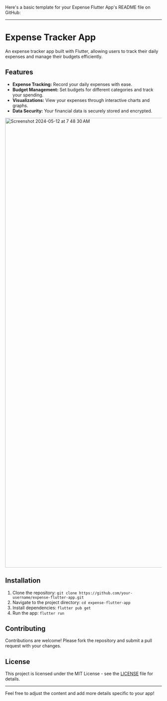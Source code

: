 Here's a basic template for your Expense Flutter App's README file on GitHub:

---

# Expense Tracker App

An expense tracker app built with Flutter, allowing users to track their daily expenses and manage their budgets efficiently.

## Features

- **Expense Tracking:** Record your daily expenses with ease.
- **Budget Management:** Set budgets for different categories and track your spending.
- **Visualizations:** View your expenses through interactive charts and graphs.
- **Data Security:** Your financial data is securely stored and encrypted.


<img width="1440" alt="Screenshot 2024-05-12 at 7 48 30 AM" src="https://github.com/Dannysyed/Expense_Tracker/assets/95587269/b3abf551-6c68-4c25-8463-ab315b708262">


## Installation

1. Clone the repository: `git clone https://github.com/your-username/expense-flutter-app.git`
2. Navigate to the project directory: `cd expense-flutter-app`
3. Install dependencies: `flutter pub get`
4. Run the app: `flutter run`

## Contributing

Contributions are welcome! Please fork the repository and submit a pull request with your changes. 

## License

This project is licensed under the MIT License - see the [LICENSE](LICENSE) file for details.

---

Feel free to adjust the content and add more details specific to your app!
